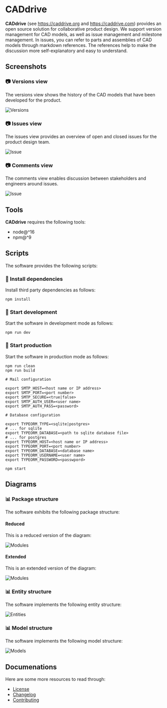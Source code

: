 # CADdrive

**CADdrive** (see https://caddrive.org and https://caddrive.com) provides an open source solution for collaborative product design. We support version management for CAD models, as well as issue management and milestone management. In issues, you can refer to parts and assemblies of CAD models through markdown references. The references help to make the discussion more self-explanatory and easy to understand.

## Screenshots

### 📷 Versions view

The versions view shows the history of the CAD models that have been developed for the product.

![Versions](screenshots/versions.png)

### 📷 Issues view

The issues view provides an overview of open and closed issues for the product design team.

![Issue](screenshots/issues.png)

### 📷 Comments view

The comments view enables discussion between stakeholders and engineers around issues.

![Issue](screenshots/comments.png)

## Tools

**CADdrive** requires the following tools:

- node@^16
- npm@^9

## Scripts

The software provides the following scripts:

### 📄 Install dependencies

Install third party dependencies as follows:

```
npm install
```

### 📄 Start development

Start the software in development mode as follows:

```
npm run dev
```

### 📄 Start production

Start the software in production mode as follows:

```
npm run clean
npm run build

# Mail configuration

export SMTP_HOST=<host name or IP address>
export SMTP_PORT=<port number>
export SMTP_SECURE=<true|false>
export SMTP_AUTH_USER=<user name>
export SMTP_AUTH_PASS=<password>

# Database configuration

export TYPEORM_TYPE=<sqlite|postgres>
# ... for sqlite
export TYPEORM_DATABASE=<path to sqlite database file>
# ... for postgres
export TYPEORM_HOST=<host name or IP address>
export TYPEORM_PORT=<port number>
export TYPEORM_DATABASE=<database name>
export TYPEORM_USERNAME=<user name>
export TYPEORM_PASSWORD=<passwpord>

npm start
```

## Diagrams

### 📊 Package structure

The software exhibits the following package structure:

#### Reduced

This is a reduced version of the diagram:

![Modules](diagrams/packages-reduced.svg)

#### Extended

This is an extended version of the diagram:

![Modules](diagrams/packages-extended.svg)

### 📊 Entity structure

The software implements the following entity structure:

![Entities](diagrams/entities.svg)

### 📊 Model structure

The software implements the following model structure:

![Models](diagrams/ldraw-model.svg)

## Documenations

Here are some more resources to read through:

* [License](LICENSE.md)
* [Changelog](CHANGELOG.md)
* [Contributing](CONTRIBUTING.md)
